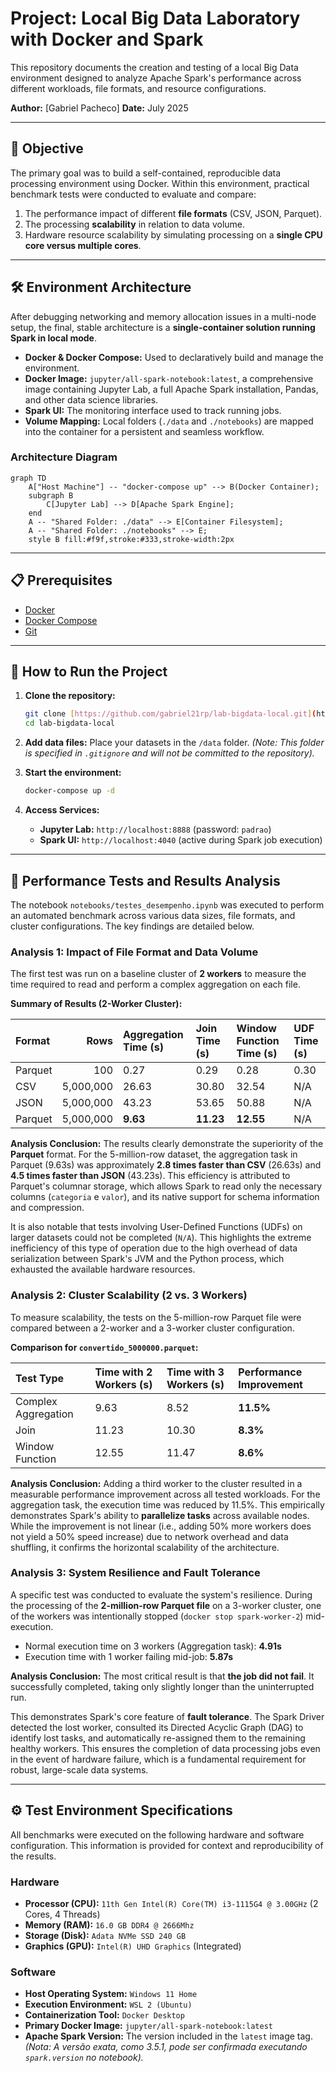 # Project: Local Big Data Laboratory with Docker and Spark

This repository documents the creation and testing of a local Big Data environment designed to analyze Apache Spark's performance across different workloads, file formats, and resource configurations.

**Author:** [Gabriel Pacheco]
**Date:** July 2025

---

## 🎯 Objective

The primary goal was to build a self-contained, reproducible data processing environment using Docker. Within this environment, practical benchmark tests were conducted to evaluate and compare:

1.  The performance impact of different **file formats** (CSV, JSON, Parquet).
2.  The processing **scalability** in relation to data volume.
3.  Hardware resource scalability by simulating processing on a **single CPU core versus multiple cores**.

---

## 🛠️ Environment Architecture

After debugging networking and memory allocation issues in a multi-node setup, the final, stable architecture is a **single-container solution running Spark in local mode**.

* **Docker & Docker Compose:** Used to declaratively build and manage the environment.
* **Docker Image:** `jupyter/all-spark-notebook:latest`, a comprehensive image containing Jupyter Lab, a full Apache Spark installation, Pandas, and other data science libraries.
* **Spark UI:** The monitoring interface used to track running jobs.
* **Volume Mapping:** Local folders (`./data` and `./notebooks`) are mapped into the container for a persistent and seamless workflow.

### Architecture Diagram

```mermaid
graph TD
    A["Host Machine"] -- "docker-compose up" --> B(Docker Container);
    subgraph B
        C[Jupyter Lab] --> D[Apache Spark Engine];
    end
    A -- "Shared Folder: ./data" --> E[Container Filesystem];
    A -- "Shared Folder: ./notebooks" --> E;
    style B fill:#f9f,stroke:#333,stroke-width:2px
```

---

## 📋 Prerequisites

* [Docker](https://www.docker.com/products/docker-desktop/)
* [Docker Compose](https://docs.docker.com/compose/install/)
* [Git](https://git-scm.com/)

---

## 🚀 How to Run the Project

1.  **Clone the repository:**
    ```bash
    git clone [https://github.com/gabriel21rp/lab-bigdata-local.git](https://github.com/gabriel21rp/lab-bigdata-local.git)
    cd lab-bigdata-local
    ```

2.  **Add data files:** Place your datasets in the `/data` folder. *(Note: This folder is specified in `.gitignore` and will not be committed to the repository).*

3.  **Start the environment:**
    ```bash
    docker-compose up -d
    ```

4.  **Access Services:**
    * **Jupyter Lab:** `http://localhost:8888` (password: `padrao`)
    * **Spark UI:** `http://localhost:4040` (active during Spark job execution)

---

## 🔬 Performance Tests and Results Analysis

The notebook `notebooks/testes_desempenho.ipynb` was executed to perform an automated benchmark across various data sizes, file formats, and cluster configurations. The key findings are detailed below.

### Analysis 1: Impact of File Format and Data Volume

The first test was run on a baseline cluster of **2 workers** to measure the time required to read and perform a complex aggregation on each file.

**Summary of Results (2-Worker Cluster):**

| Format | Rows | Aggregation Time (s) | Join Time (s) | Window Function Time (s) | UDF Time (s) |
| :--- | ---:| :--- | :--- | :--- | :--- |
| Parquet | 100 | 0.27 | 0.29 | 0.28 | 0.30 |
| CSV | 5,000,000 | 26.63 | 30.80 | 32.54 | N/A |
| JSON | 5,000,000 | 43.23 | 53.65 | 50.88 | N/A |
| Parquet | 5,000,000 | **9.63** | **11.23** | **12.55** | N/A |

**Analysis Conclusion:**
The results clearly demonstrate the superiority of the **Parquet** format. For the 5-million-row dataset, the aggregation task in Parquet (9.63s) was approximately **2.8 times faster than CSV** (26.63s) and **4.5 times faster than JSON** (43.23s). This efficiency is attributed to Parquet's columnar storage, which allows Spark to read only the necessary columns (`categoria` e `valor`), and its native support for schema information and compression.

It is also notable that tests involving User-Defined Functions (UDFs) on larger datasets could not be completed (`N/A`). This highlights the extreme inefficiency of this type of operation due to the high overhead of data serialization between Spark's JVM and the Python process, which exhausted the available hardware resources.

### Analysis 2: Cluster Scalability (2 vs. 3 Workers)

To measure scalability, the tests on the 5-million-row Parquet file were compared between a 2-worker and a 3-worker cluster configuration.

**Comparison for `convertido_5000000.parquet`:**

| Test Type | Time with 2 Workers (s) | Time with 3 Workers (s) | Performance Improvement |
| :--- | :--- | :--- | :--- |
| Complex Aggregation | 9.63 | 8.52 | **11.5%** |
| Join | 11.23 | 10.30 | **8.3%** |
| Window Function | 12.55 | 11.47 | **8.6%** |

**Analysis Conclusion:**
Adding a third worker to the cluster resulted in a measurable performance improvement across all tested workloads. For the aggregation task, the execution time was reduced by 11.5%. This empirically demonstrates Spark's ability to **parallelize tasks** across available nodes. While the improvement is not linear (i.e., adding 50% more workers does not yield a 50% speed increase) due to network overhead and data shuffling, it confirms the horizontal scalability of the architecture.

### Analysis 3: System Resilience and Fault Tolerance

A specific test was conducted to evaluate the system's resilience. During the processing of the **2-million-row Parquet file** on a 3-worker cluster, one of the workers was intentionally stopped (`docker stop spark-worker-2`) mid-execution.

* Normal execution time on 3 workers (Aggregation task): **4.91s**
* Execution time with 1 worker failing mid-job: **5.87s**

**Analysis Conclusion:**
The most critical result is that **the job did not fail**. It successfully completed, taking only slightly longer than the uninterrupted run.

This demonstrates Spark's core feature of **fault tolerance**. The Spark Driver detected the lost worker, consulted its Directed Acyclic Graph (DAG) to identify lost tasks, and automatically re-assigned them to the remaining healthy workers. This ensures the completion of data processing jobs even in the event of hardware failure, which is a fundamental requirement for robust, large-scale data systems.

---

## ⚙️ Test Environment Specifications

All benchmarks were executed on the following hardware and software configuration. This information is provided for context and reproducibility of the results.

### Hardware

* **Processor (CPU):** `11th Gen Intel(R) Core(TM) i3-1115G4 @ 3.00GHz` (2 Cores, 4 Threads)
* **Memory (RAM):** `16.0 GB DDR4 @ 2666Mhz`
* **Storage (Disk):** `Adata NVMe SSD 240 GB`
* **Graphics (GPU):** `Intel(R) UHD Graphics` (Integrated)

### Software

* **Host Operating System:** `Windows 11 Home`
* **Execution Environment:** `WSL 2 (Ubuntu)`
* **Containerization Tool:** `Docker Desktop`
* **Primary Docker Image:** `jupyter/all-spark-notebook:latest`
* **Apache Spark Version:** The version included in the `latest` image tag. *(Nota: A versão exata, como 3.5.1, pode ser confirmada executando `spark.version` no notebook).*
